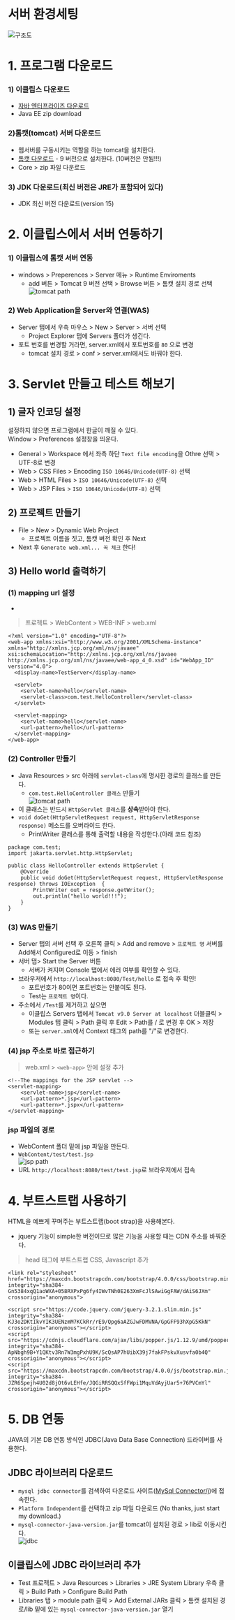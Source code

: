 # 서버 환경세팅
![구조도](/material/images/dulumary/web/develop/develop.png)

# 1. 프로그램 다운로드
### 1) 이클립스 다운로드
- [자바 엔터프라이즈 다운로드](https://www.eclipse.org/downloads/packages)
- Java EE zip download

### 2)톰캣(tomcat) 서버 다운로드
- 웹서버를 구동시키는 역할을 하는 tomcat을 설치한다.
- [톰캣 다운로드](https://tomcat.apache.org/) - 9 버전으로 설치한다. (10버전은 안됨!!!)
- Core > zip 파일 다운로드

### 3) JDK 다운로드(최신 버전은 JRE가 포함되어 있다)
- JDK 최신 버전 다운로드(version 15)

# 2. 이클립스에서 서버 연동하기
### 1) 이클립스에 톰캣 서버 연동
- windows > Preperences > Server 메뉴 > Runtime Enviroments
  - add 버튼 > Tomcat 9 버전 선택 > Browse 버튼 > 톰캣 설치 경로 선택
  ![tomcat path](/material/images/marobiana/servlet/0_setting/tomcat.png)

### 2) Web Application을 Server와 연결(WAS)
- Server 탭에서 우측 마우스 > New > Server > 서버 선택
  - Project Explorer 탭에 Servers 폴더가 생긴다.
- 포트 번호를 변경할 거라면, server.xml에서 포트번호를 `80` 으로 변경
  - tomcat 설치 경로 > conf > server.xml에서도 바꿔야 한다.

# 3. Servlet 만들고 테스트 해보기
## 1) 글자 인코딩 설정
설정하지 않으면 프로그램에서 한글이 깨질 수 있다.  
Window > Preferences 설정창을 띄운다.  
- General > Workspace 에서 좌측 하단 `Text file encoding`을 Othre 선택 > UTF-8로 변경
- Web > CSS Files > Encoding `ISO 10646/Unicode(UTF-8)` 선택
- Web > HTML Files > `ISO 10646/Unicode(UTF-8)` 선택
- Web > JSP Files > `ISO 10646/Unicode(UTF-8)` 선택

## 2) 프로젝트 만들기
- File > New > Dynamic Web Project
  - 프로젝트 이름을 짓고, 톰캣 버전 확인 후 Next
- Next 후 `Generate web.xml... 꼭 체크` 한다!

## 3) Hello world 출력하기
### (1) mapping url 설정
- 
> 프로젝트 > WebContent > WEB-INF > web.xml
```
<?xml version="1.0" encoding="UTF-8"?>
<web-app xmlns:xsi="http://www.w3.org/2001/XMLSchema-instance" xmlns="http://xmlns.jcp.org/xml/ns/javaee" xsi:schemaLocation="http://xmlns.jcp.org/xml/ns/javaee http://xmlns.jcp.org/xml/ns/javaee/web-app_4_0.xsd" id="WebApp_ID" version="4.0">
  <display-name>TestServer</display-name>
  
  <servlet>
  	<servlet-name>hello</servlet-name>
  	<servlet-class>com.test.HelloController</servlet-class>
  </servlet>
  
  <servlet-mapping>
  	<servlet-name>hello</servlet-name>
  	<url-pattern>/hello</url-pattern>
  </servlet-mapping>
</web-app>
```

### (2) Controller 만들기
- Java Resources > src 아래에 `servlet-class`에 명시한 경로의 클래스를 만든다.
   - `com.test.HelloController 클래스` 만들기  
   ![tomcat path](/material/images/marobiana/servlet/0_setting/controller.png)
- 이 클래스는 반드시 `HttpServlet 클래스`를 **상속**받아야 한다. 
- `void doGet(HttpServletRequest request, HttpServletResponse response)` 메소드를 오버라이드 한다.
  - PrintWriter 클래스를 통해 출력할 내용을 작성한다.(아래 코드 참조)
```
package com.test;
import jakarta.servlet.http.HttpServlet;

public class HelloController extends HttpServlet {
	@Override
	public void doGet(HttpServletRequest request, HttpServletResponse response) throws IOException  {
		PrintWriter out = response.getWriter();
		out.println("hello world!!!");
	}
}
```
### (3) WAS 만들기
- Server 탭의 서버 선택 후 오른쪽 클릭 > Add and remove > `프로젝트 명` 서버를 Add해서 Configured로 이동 > finish
- 서버 탭> Start the Server 버튼 
  - 서버가 켜지며 Console 탭에서 에러 여부를 확인할 수 있다.
- 브라우저에서 `http://localhost:8080/Test/hello` 로 접속 후 확인!
  - 포트번호가 80이면 포트번호는 안붙여도 된다.
  - Test는 `프로젝트 명`이다.
- 주소에서 `/Test`를 제거하고 싶으면
  - 이클립스 Servers 탭에서 `Tomcat v9.0 Server at localhost` 더블클릭 > Modules 탭 클릭 > Path 클릭 후 Edit > Path를 / 로 변경 후 OK > 저장
  - 또는 `server.xml`에서 Context 태그의 path를 "/"로 변경한다.

### (4) jsp 주소로 바로 접근하기
> web.xml > `<web-app>` 안에 설정 추가
```
<!--The mappings for the JSP servlet -->
<servlet-mapping>
	<servlet-name>jsp</servlet-name>
	<url-pattern>*.jsp</url-pattern>
	<url-pattern>*.jspx</url-pattern>
</servlet-mapping>
```

### jsp 파일의 경로
- WebContent 폴더 밑에 jsp 파일을 만든다.
- `WebContent/test/test.jsp`  
  ![jsp path](/material/images/marobiana/servlet/0_setting/jsp.png)
- URL `http://localhost:8080/test/test.jsp`로 브라우저에서 접속

# 4. 부트스트랩 사용하기
HTML을 예쁘게 꾸며주는 부트스트랩(boot strap)을 사용해본다.  
- jquery 기능이 simple한 버전이므로 많은 기능을 사용할 때는 CDN 주소를 바꿔준다.

> head 태그에 부트스트랩 CSS, Javascript 추가
```
<link rel="stylesheet" href="https://maxcdn.bootstrapcdn.com/bootstrap/4.0.0/css/bootstrap.min.css" integrity="sha384-Gn5384xqQ1aoWXA+058RXPxPg6fy4IWvTNh0E263XmFcJlSAwiGgFAW/dAiS6JXm" crossorigin="anonymous">

<script src="https://code.jquery.com/jquery-3.2.1.slim.min.js" integrity="sha384-KJ3o2DKtIkvYIK3UENzmM7KCkRr/rE9/Qpg6aAZGJwFDMVNA/GpGFF93hXpG5KkN" crossorigin="anonymous"></script>
<script src="https://cdnjs.cloudflare.com/ajax/libs/popper.js/1.12.9/umd/popper.min.js" integrity="sha384-ApNbgh9B+Y1QKtv3Rn7W3mgPxhU9K/ScQsAP7hUibX39j7fakFPskvXusvfa0b4Q" crossorigin="anonymous"></script>
<script src="https://maxcdn.bootstrapcdn.com/bootstrap/4.0.0/js/bootstrap.min.js" integrity="sha384-JZR6Spejh4U02d8jOt6vLEHfe/JQGiRRSQQxSfFWpi1MquVdAyjUar5+76PVCmYl" crossorigin="anonymous"></script>
```

# 5. DB 연동
JAVA의 기본 DB 연동 방식인 JDBC(Java Data Base Connection) 드라이버를 사용한다.  

## JDBC 라이브러리 다운로드
- `mysql jdbc connector`를 검색하여 다운로드 사이트([MySql Connector/j](https://dev.mysql.com/downloads/connector/j/))에 접속한다.
- `Platform Independent`를 선택하고 zip 파일 다운로드 (No thanks, just start my download.)
- `mysql-connector-java-version.jar`를 tomcat이 설치된 경로 > lib로 이동시킨다.  
![jdbc](/material/images/marobiana/servlet/0_setting/jdbc.png)

## 이클립스에 JDBC 라이브러리 추가
- Test 프로젝트 > Java Resources > Libraries > JRE System Library 우측 클릭 > Build Path > Configure Build Path
- Libraries 탭 > module path 클릭 > Add External JARs 클릭 > 톰캣 설치된 경로/lib 밑에 있는 `mysql-connector-java-version.jar` 열기